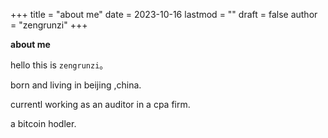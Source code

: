 +++
title = "about me"
date = 2023-10-16
lastmod = ""
draft = false
author = "zengrunzi"
+++

**about me**

hello this is `zengrunzi`。  

born and living in beijing ,china.  

currentl working as an auditor in a cpa firm.   

a bitcoin hodler.




